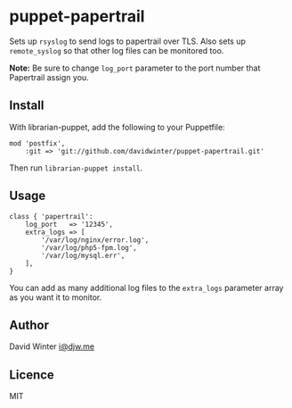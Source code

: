 # puppet-papertrail

Sets up `rsyslog` to send logs to papertrail over TLS. Also sets up `remote_syslog` so that other log files can be monitored too.

**Note:** Be sure to change `log_port` parameter to the port number that Papertrail assign you.

## Install

With librarian-puppet, add the following to your Puppetfile:

	mod 'postfix',
		:git => 'git://github.com/davidwinter/puppet-papertrail.git'

Then run `librarian-puppet install`.

## Usage

	class { 'papertrail':
		log_port   => '12345',
		extra_logs => [
			'/var/log/nginx/error.log',
			'/var/log/php5-fpm.log',
			'/var/log/mysql.err',
		],
	}

You can add as many additional log files to the `extra_logs` parameter array as you want it to monitor.

## Author

David Winter <i@djw.me>

## Licence

MIT
